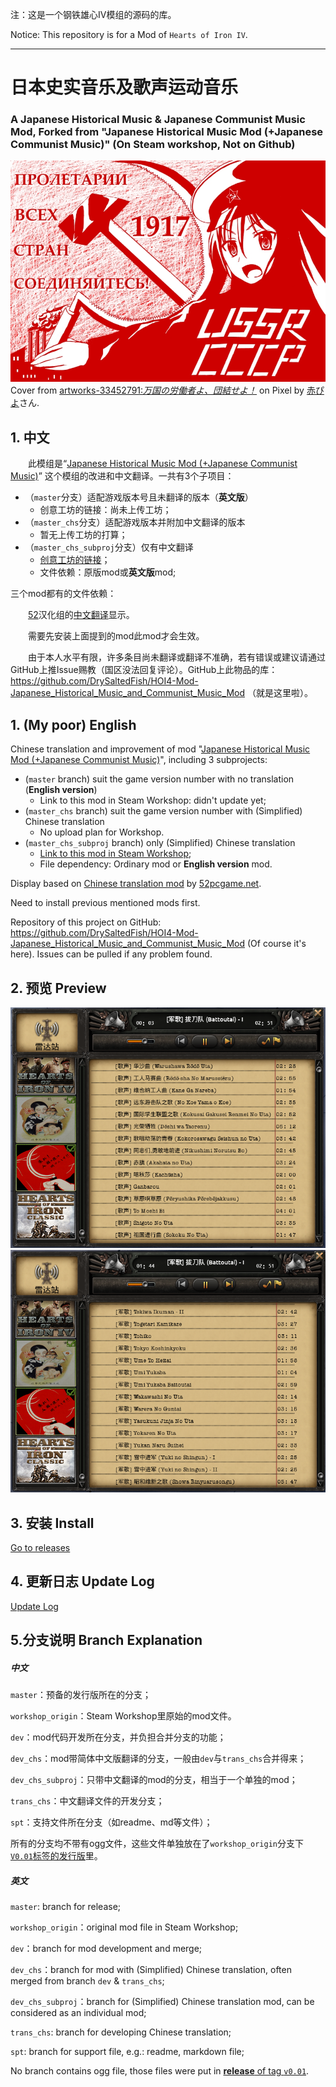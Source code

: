 注：这是一个钢铁雄心IV模组的源码的库。

Notice: This repository is for a Mod of `Hearts of Iron IV`.

---



# 日本史实音乐及歌声运动音乐

### A Japanese Historical Music & Japanese Communist Music Mod, Forked from "Japanese Historical Music Mod (+Japanese Communist Music)" (On Steam workshop, Not on Github)

![Thumbnail](Thumbnail.png)
Cover from [artworks-33452791:*万国の労働者よ、団結せよ！*](https://www.pixiv.net/artworks/33452791) on Pixel by [赤ぴよ](https://www.pixiv.net/users/2476843)さん.



## 1. 中文

　　此模组是“[Japanese Historical Music Mod (+Japanese Communist Music)](https://steamcommunity.com/sharedfiles/filedetails/?id=699176908)” 这个模组的改进和中文翻译。一共有3个子项目：

- （`master`分支）适配游戏版本号且未翻译的版本（**英文版**）
  - 创意工坊的链接：尚未上传工坊；
- （`master_chs`分支）适配游戏版本并附加中文翻译的版本
  - 暂无上传工坊的打算；
- （`master_chs_subproj`分支）仅有中文翻译
  - [创意工坊的链接](https://steamcommunity.com/sharedfiles/filedetails/?id=2138571972)；
  - 文件依赖：原版mod或**英文版**mod;

三个mod都有的文件依赖：

　　[52](http://bbs.52pcgame.net/)汉化组的[中文翻译](https://steamcommunity.com/workshop/filedetails/?id=698748356)显示。

　　需要先安装上面提到的mod此mod才会生效。

　　由于本人水平有限，许多条目尚未翻译或翻译不准确，若有错误或建议请通过GitHub上推Issue赐教（国区没法回复评论）。GitHub上此物品的库：https://github.com/DrySaltedFish/HOI4-Mod-Japanese_Historical_Music_and_Communist_Music_Mod （就是这里啦）。



## 1. (My poor) English

Chinese translation and improvement of mod "[Japanese Historical Music Mod (+Japanese Communist Music)](https://steamcommunity.com/sharedfiles/filedetails/?id=699176908)", including 3 subprojects:

- (`master` branch) suit the game version number with no translation (**English version**)
  - Link to this mod in Steam Workshop: didn't update yet;
- (`master_chs` branch) suit the game version number with (Simplified) Chinese translation
  - No upload plan for Workshop.
- (`master_chs_subproj` branch) only (Simplified) Chinese translation
  -  [Link to this mod in Steam Workshop](https://steamcommunity.com/sharedfiles/filedetails/?id=2138571972);
  - File dependency: Ordinary mod or **English version** mod.

Display based on [Chinese translation mod](https://steamcommunity.com/workshop/filedetails/?id=698748356) by [52pcgame.net](http://bbs.52pcgame.net/).

Need to install previous mentioned mods first.

Repository of this project on GitHub: https://github.com/DrySaltedFish/HOI4-Mod-Japanese_Historical_Music_and_Communist_Music_Mod (Of course it's here). Issues can be pulled if any problem found.



## 2. 预览 Preview

![Preview1](_steam/Preview1.png)
![Preview2](_steam/Preview2.png)


## 3. 安装 Install

[Go to releases](https://github.com/DrySaltedFish/HOI4-Mod-Japanese_Historical_Music_and_Communist_Music_Mod/releases)



## 4. 更新日志 Update Log

[Update Log](_readme/UpdateLog.md)



## 5.分支说明 Branch Explanation

##### 中文

`master`：预备的发行版所在的分支；

`workshop_origin`：Steam Workshop里原始的mod文件。

`dev`：mod代码开发所在分支，并负担合并分支的功能；

`dev_chs`：mod带简体中文版翻译的分支，一般由`dev`与`trans_chs`合并得来；

`dev_chs_subproj`：只带中文翻译的mod的分支，相当于一个单独的mod；

`trans_chs`：中文翻译文件的开发分支；

`spt`：支持文件所在分支（如readme、md等文件）；

所有的分支均不带有ogg文件，这些文件单独放在了`workshop_origin`分支下[`V0.01`标签的发行版](https://github.com/DrySaltedFish/HOI4-Mod-Japanese_Historical_Music_and_Communist_Music_Mod/releases/tag/V0.01)里。

##### 英文

`master`: branch for release;

`workshop_origin`：original mod file in Steam Workshop;

`dev`：branch for mod development and merge;

`dev_chs`：branch for mod with (Simplified) Chinese translation, often merged from branch `dev` & `trans_chs`;

`dev_chs_subproj`：branch for (Simplified) Chinese translation mod, can be considered as an individual mod;

`trans_chs`: branch for developing Chinese translation;

`spt`: branch for support file, e.g.: readme, markdown file;

No branch contains ogg file, those files were put in [**release** of tag `v0.01`](https://github.com/DrySaltedFish/HOI4-Mod-Japanese_Historical_Music_and_Communist_Music_Mod/releases/tag/V0.01).

